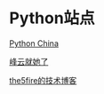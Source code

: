 # Python站点

[Python China](http://python-china.org/)

[峰云就她了](http://xiaorui.cc/)

[the5fire的技术博客](https://www.the5fire.com/)
